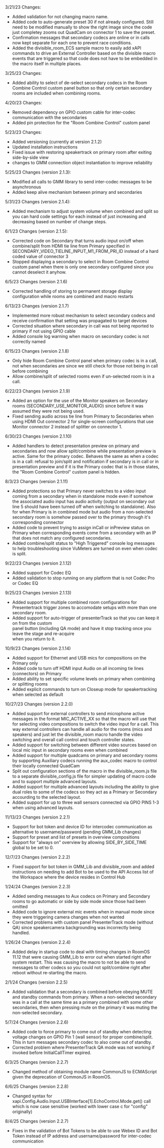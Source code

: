 3/21/23 Changes:

- Added validation for not changing macro name.
- Added code to auto-generate preset 30 if not already configured. Still need to be modified manually to
  show the right image since the code just completey zooms out QuadCam on connector 1 to save the preset.
- Confirmation messages that secondary codecs are online or in calls now kept separate for each one to prevent
  race conditions.
- Added the divisible_room_ECS sample macro to easily add xAPI commands to drive an External Controller based on the
  divisible macro events that are triggered so that code does not have to be embedded in the macro itself in multiple places.

3/25/23 Changes:

- Added ability to select of de-select secondary codecs in the Room Combine Control custom panel button so that only certain secondary rooms are included when combining rooms.

4/20/23 Changes:

- Removed dependency on GPIO custom cable for inter-codec communication with the secondaries
- Added pin protection for the "Room Combine Control" custom panel

5/23/23 Changes:

- Added versioning (currently at version 2.1.2)
- Updated installation instructions
- Fixed issue with restoring speakertrack on primary room after exiting side-by-side view
- changes to GMM connection object instantiation to improve reliability

5/25/23 Changes (version 2.1.3):

- Modified all calls to GMM library to send inter-codec messages to be asynchronous
- Added keep alive mechanism between primary and secondaries

5/31/23 Changes (version 2.1.4):

- Added mechanism to adjust system volume when combined and split so you can hard code settings for each instead of just increasing and decreasing based on number of change steps.

6/1/23 Changes (version 2.1.5):

- Corrected code on Secondary that turns audio input on/off when combine/split from HDMI tie line from Primary specified in SECONDARY_VIDEO_TIELINE_INPUT_M1_FROM_PRI_ID instead of a hard coded value of connector 3
- Stopped displaying a secondary to select in Room Combine Control custom panel when there is only one secondary configured since you cannot deselect it anyhow.

6/5/23 Changes (version 2.1.6)

- Corrected handling of storing to permanent storage display configuration while rooms are combined and macro restarts

6/13/23 Changes (version 2.1.7)

- Implemented more robust mechanism to select secondary codecs and receive confirmation that setting was propagated to target devices
- Corrected situation where secondary in call was not being reported to primary if not using GPIO cable
- Added console log warning when macro on secondary codec is not correctly named

6/15/23 Changes (version 2.1.8)

- Only hide Room Combine Control panel when primary codec is in a call, not when secondaries are since we still check for those not being in call before combining
- Allow combine/split of selected rooms even if un-selected room is in a call.

6/22/23 Changes (version 2.1.9)

- Added an option for the use of the Monitor speakers on Secondary rooms (SECONDARY_USE_MONITOR_AUDIO) since before it was assumed they were not being used.
- Fixed sending audio across tie line from Primary to Secondaries when using HDMI Out connector 2 for single-screen configurations that use Monitor connector 2 instead of splitter on connector 1.

6/30/23 Changes (version 2.1.10)

- Added handlers to detect presentation preview on primary and secondaries and now allow split/combine while presentation preview is active. Same for the primary codec. Behaves the same as when a codec is in a call: refusal to join/split and notification if secondary is in call or in presentation preview and if it is the Primary codec that is in those states, the "Room Combine Control" custom panel is hidden.

8/3/23 Changes (version 2.1.11)

- Added protections so that Primary never switches to a video input coming from a secondary when in standalone mode even if somehow the associated audio input has audio activity (output on secondary out line 5 should have been turned off when switching to standalone). Also for when Primary is in combined mode but audio from a non-selected secondary room is somehow passed over to the primary through it's corresponding connector
- Added code to prevent trying to assign inCall or inPreview status on Primary when corresponding events come from a secondary with an IP that does not match any configured secondaries.
- Added combine/split status to "High Triggered" console log messages to help troubleshooting since VuMeters are turned on even when codec is split.

9/22/23 Changes (version 2.1.12)

- Added support for Codec EQ
- Added validation to stop running on any platform that is not Codec Pro or Codec EQ

9/25/23 Changes (version 2.1.13)

- Added support for multiple combined room configurations for Presentertrack trigger zones to accomodate setups with more than one secondary room.
- Added support for auto-trigger of presenterTrack so that you can keep it on from the custom  
  panel button (including QA mode) and have it stop tracking once you leave the stage and re-acquire  
  when you return to it.

10/9/23 Changes (version 2.1.14)

- Added support for Ethernet and USB mics for compositions on the Primary only
- Added code to turn off HDMI input Audio on all incoming tie lines (connectors) on Primary
- Added ability to set specific volume levels on primary when combining or splitting rooms
- Added explicit commands to turn on Closeup mode for speakertracking when selected as default

10/27/23 Changes (version 2.2.0)

- Added support for external controllers to send microphone active messages in the format MIC_ACTIVE_XX so that the macro will use that for selecting video compositions to switch the video input for a call. This way external controllers can handle all audio for the rooms (mics and speakers) and just let the divisible_room macro handle the video switching and overall call control and touch controller states.
- Added support for switching between different video sources based on local mic input in secondary rooms even when combined
- Added support for multiple quadcams on primary and secondary rooms by supporting Auxiliary codecs running the aux_codec macro to control their locally connected QuadCam
- Split out configuration sections of the macro in the divisible_room.js file to a separate divisible_config.js file for simpler updating of macro code and to support multiple advanced layouts.
- Added support for multiple advanced layouts including the ability to give dual roles to some of the codecs so they act as a Primary or Secondary accourding to the selected layout.
- Added support for up to three wall sensors connected via GPIO PINS 1-3 when using advanced layouts.

11/13/23 Changes (version 2.2.1)

- Support for bot token and device ID for intercodec communication as alternative to username/password (pending GMM_Lib changes)
- Support for preset and list of presets in overview compositions
- Support for "always on" overview by allowing SIDE_BY_SIDE_TIME global to be set to 0.

12/7/23 Changes (version 2.2.2)

- Fixed support for bot token in GMM_Lib and divisible_room and added instructions on needing to add Bot to be used to the API Access list of the Workspace where the device resides in Control Hub

1/24/24 Changes (version 2.2.3)

- Added sending messages to Aux codecs on Primary and Secondary rooms to go automatic or side by side mode since those had been omitted
- Added code to ignore external mic events when in manual mode since they were triggering camera changes when not wanted
- Corrected problems with custom panel PresenterTrack mode (without QA) since speakercamera backgrounding was incorrectly being handled.

1/26/24 Changes (version 2.2.4)

- Added delay in startup code to deal with timing changes in RoomOS 11.12 that were causing GMM_Lib to error out when started right after system restart. This was causing the macro to not be able to send messages to other codecs so you could not split/combine right after reboot without re-starting the macro.

2/1/24 Changes (version 2.2.5)

- Added validation that a secondary is combined before obeying MUTE and standby commands from primary. When a non-selected secondary was in a call at the same time as a primary combined with some other secondaries, then when pressing mute on the primary it was muting the non-selected secondary.

5/7/24 Changes (version 2.2.6)

- Added code to force primary to come out of standby when detecting voltage changes on GPIO Pin 1 (wall sensor) for proper combine/split. This in turn messages secondary codec to also come out of standby.
- Corrected problem where PresenterTrack QA mode was not working if invoked before InitialCallTimer expired.

6/3/25 Changes (version 2.2.7)

- Changed method of obtaining module name CommonJS to ECMAScript given the deprecation of CommonJS in RoomOS.

6/6/25 Changes (version 2.2.8)

- Changed syntax for xapi.Config.Audio.Input.USBInterface[1].EchoControl.Mode.get() call which is now case sensitive (worked with lower case c for "config" originally)

8/4/25 Changes (version 2.2.7)

- Fixes in the validation of Bot Tokens to be able to use Webex ID and Bot Token instead of IP address and username/password for inter-codec communication
